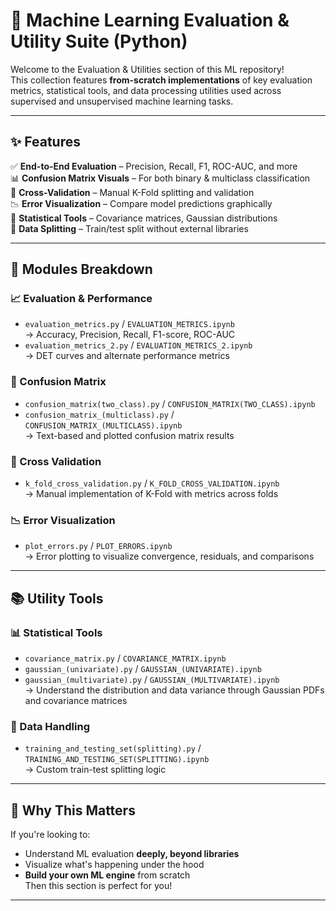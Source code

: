 # 🧪 Machine Learning Evaluation & Utility Suite (Python)

Welcome to the Evaluation & Utilities section of this ML repository!  
This collection features **from-scratch implementations** of key evaluation metrics, statistical tools, and data processing utilities used across supervised and unsupervised machine learning tasks.

---

## ✨ Features

✅ **End-to-End Evaluation** – Precision, Recall, F1, ROC-AUC, and more  
📊 **Confusion Matrix Visuals** – For both binary & multiclass classification  
🔁 **Cross-Validation** – Manual K-Fold splitting and validation  
📉 **Error Visualization** – Compare model predictions graphically  
📐 **Statistical Tools** – Covariance matrices, Gaussian distributions  
🔀 **Data Splitting** – Train/test split without external libraries  

---

## 🧩 Modules Breakdown

### 📈 Evaluation & Performance
- `evaluation_metrics.py` / `EVALUATION_METRICS.ipynb`  
  → Accuracy, Precision, Recall, F1-score, ROC-AUC  
- `evaluation_metrics_2.py` / `EVALUATION_METRICS_2.ipynb`  
  → DET curves and alternate performance metrics

### 🧮 Confusion Matrix
- `confusion_matrix(two_class).py` / `CONFUSION_MATRIX(TWO_CLASS).ipynb`  
- `confusion_matrix_(multiclass).py` / `CONFUSION_MATRIX_(MULTICLASS).ipynb`  
  → Text-based and plotted confusion matrix results

### 🔁 Cross Validation
- `k_fold_cross_validation.py` / `K_FOLD_CROSS_VALIDATION.ipynb`  
  → Manual implementation of K-Fold with metrics across folds

### 📉 Error Visualization
- `plot_errors.py` / `PLOT_ERRORS.ipynb`  
  → Error plotting to visualize convergence, residuals, and comparisons

---

## 📚 Utility Tools

### 📊 Statistical Tools
- `covariance_matrix.py` / `COVARIANCE_MATRIX.ipynb`  
- `gaussian_(univariate).py` / `GAUSSIAN_(UNIVARIATE).ipynb`  
- `gaussian_(multivariate).py` / `GAUSSIAN_(MULTIVARIATE).ipynb`  
  → Understand the distribution and data variance through Gaussian PDFs and covariance matrices

### 🧪 Data Handling
- `training_and_testing_set(splitting).py` / `TRAINING_AND_TESTING_SET(SPLITTING).ipynb`  
  → Custom train-test splitting logic

---

## 🚀 Why This Matters

If you're looking to:
- Understand ML evaluation **deeply, beyond libraries**
- Visualize what's happening under the hood  
- **Build your own ML engine** from scratch  
Then this section is perfect for you!

---

